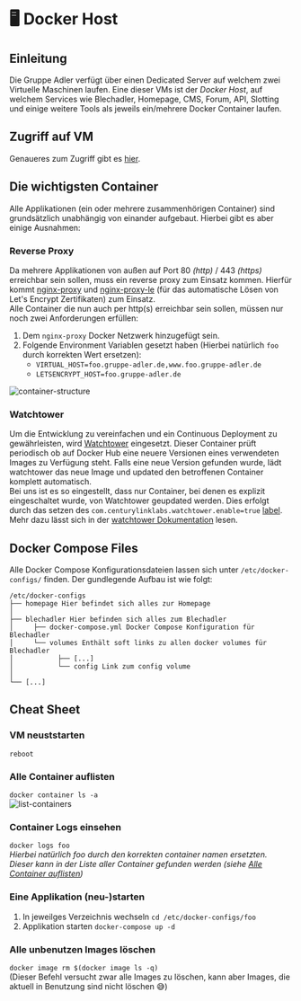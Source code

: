 # :desktop_computer: Docker Host

## Einleitung
Die Gruppe Adler verfügt über einen Dedicated Server auf welchem zwei Virtuelle Maschinen laufen. Eine dieser VMs ist der _Docker Host_, auf welchem Services wie Blechadler, Homepage, CMS, Forum, API, Slotting und einige weitere Tools als jeweils ein/mehrere Docker Container laufen.

## Zugriff auf VM
Genaueres zum Zugriff gibt es [hier](https://github.com/gruppe-adler/ips-n-stuff).

## Die wichtigsten Container
Alle Applikationen (ein oder mehrere zusammenhörigen Container) sind grundsätzlich unabhängig von einander aufgebaut. Hierbei gibt es aber einige Ausnahmen:  

### Reverse Proxy
Da mehrere Applikationen von außen auf Port 80 _(http)_ / 443 _(https)_ erreichbar sein sollen, muss ein reverse proxy zum Einsatz kommen. Hierfür kommt [nginx-proxy](https://github.com/jwilder/nginx-proxy) und [nginx-proxy-le](https://github.com/JrCs/docker-letsencrypt-nginx-proxy-companion) (für das automatische Lösen von Let's Encrypt Zertifikaten) zum Einsatz.  
Alle Container die nun auch per http(s) erreichbar sein sollen, müssen nur noch zwei Anforderungen erfüllen: 
1. Dem `nginx-proxy` Docker Netzwerk hinzugefügt sein.
2. Folgende Environment Variablen gesetzt haben (Hierbei natürlich `foo` durch korrekten Wert ersetzen):
    - `VIRTUAL_HOST=foo.gruppe-adler.de,www.foo.gruppe-adler.de`
    - `LETSENCRYPT_HOST=foo.gruppe-adler.de`

![container-structure](~@assets/docker-host/container-structure.svg)

### Watchtower
Um die Entwicklung zu vereinfachen und ein Continuous Deployment zu gewährleisten, wird [Watchtower](https://github.com/containrrr/watchtower) eingesetzt. Dieser Container prüft periodisch ob auf Docker Hub eine neuere Versionen eines verwendeten Images zu Verfügung steht. Falls eine neue Version gefunden wurde, lädt watchtower das neue Image und  updated den betroffenen Container komplett automatisch.  
Bei uns ist es so eingestellt, dass nur Container, bei denen es explizit eingeschaltet wurde, von Watchtower geupdated werden. Dies erfolgt durch das setzen des `com.centurylinklabs.watchtower.enable=true` [label](https://docs.docker.com/engine/reference/commandline/run/#set-metadata-on-container--l---label---label-file). Mehr dazu lässt sich in der [watchtower Dokumentation](https://containrrr.github.io/watchtower/container-selection/) lesen.

## Docker Compose Files
Alle Docker Compose Konfigurationsdateien lassen sich unter `/etc/docker-configs/` finden. Der gundlegende Aufbau ist wie folgt:

<div class="language-text ext-text">
    <pre class="language-text">
<code>/etc/docker-configs
<span class="token punctuation">├──</span> homepage <span class="token comment">Hier befindet sich alles zur Homepage</span>
<span class="token punctuation">│</span>
<span class="token punctuation">├──</span> blechadler <span class="token comment">Hier befinden sich alles zum Blechadler</span>
<span class="token punctuation">│     ├──</span> docker-compose.yml <span class="token comment">Docker Compose Konfiguration für Blechadler</span>
<span class="token punctuation">│     └──</span> volumes <span class="token comment">Enthält soft links zu allen docker volumes für Blechadler</span>
<span class="token punctuation">│           ├── [...]</span>
<span class="token punctuation">│           └──</span> config <span class="token comment">Link zum config volume</span>
<span class="token punctuation">│</span>
<span class="token punctuation">└── [...]</span></code></pre></div>

## Cheat Sheet
### VM neuststarten
```reboot```

### Alle Container auflisten
```docker container ls -a```  
![list-containers](~@assets/docker-host/list-containers.png)

### Container Logs einsehen
```docker logs foo```  
_Hierbei natürlich foo durch den korrekten container namen ersetzten. Dieser kann in der Liste aller Container gefunden werden (siehe [Alle Container auflisten](#alle-container-auflisten))_

### Eine Applikation (neu-)starten
1. In jeweilges Verzeichnis wechseln
```cd /etc/docker-configs/foo```
2. Applikation starten
```docker-compose up -d```

### Alle unbenutzen Images löschen
```docker image rm $(docker image ls -q)```  
(Dieser Befehl versucht zwar alle Images zu löschen, kann aber Images, die aktuell in Benutzung sind nicht löschen 😅)
